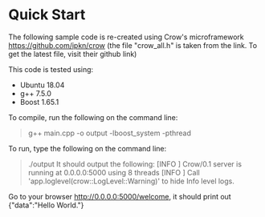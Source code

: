 # Quick Start
The following sample code is re-created using Crow's microframework https://github.com/ipkn/crow (the file "crow_all.h" is taken from the link. To get the latest file, visit their github link)

This code is tested using:
- Ubuntu 18.04
- g++ 7.5.0
- Boost 1.65.1 

To compile, run the following on the command line:
> g++ main.cpp -o output -lboost_system -pthread 

To run, type the following on the command line: 
> ./output
It should output the following:
> [INFO    ] Crow/0.1 server is running at 0.0.0.0:5000 using 8 threads
> [INFO    ] Call 'app.loglevel(crow::LogLevel::Warning)' to hide Info level logs.

Go to your browser http://0.0.0.0:5000/welcome, it should print out {"data":"Hello World."}
